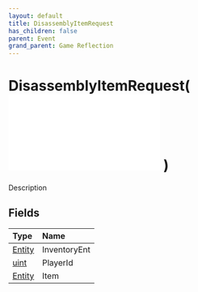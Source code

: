 ```yaml
---
layout: default
title: DisassemblyItemRequest
has_children: false
parent: Event
grand_parent: Game Reflection
---
```

# DisassemblyItemRequest( ![ EntityEventBase ](/game-reflection/events/entity_event_base.md) )
Description 

## Fields
| Type | Name |
|:-------------|:--------------|
| [Entity](/game-reflection/classes/entity.md) | InventoryEnt |
| [uint](/game-reflection/components/uint.md) | PlayerId |
| [Entity](/game-reflection/classes/entity.md) | Item |
